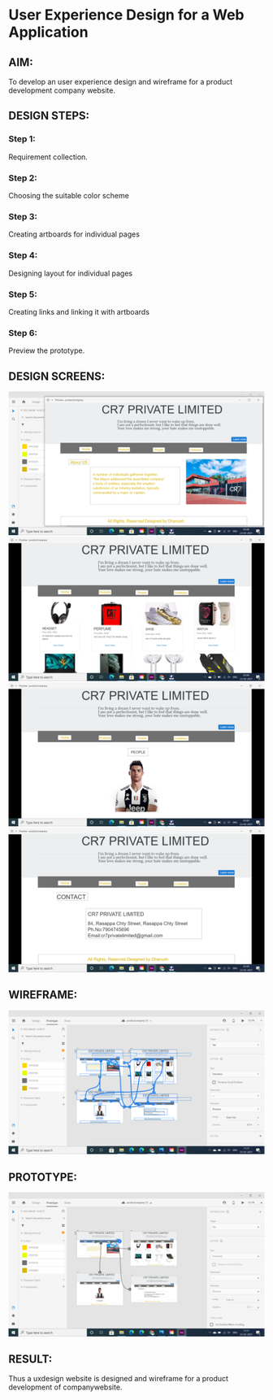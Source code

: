 # User Experience Design for a Web Application
## AIM:
To develop an user experience design and wireframe for a product development company website.

## DESIGN STEPS:
### Step 1: 
Requirement collection.
### Step 2:
Choosing the suitable color scheme
### Step 3:
Creating artboards for individual pages
### Step 4:
Designing layout for individual pages
### Step 5:
Creating links and linking it with artboards
### Step 6:
Preview the prototype.

## DESIGN SCREENS:
![output](./static/img/11.png)
![output](./static/img/12.png)
![output](./static/img/13.png)
![output](./static/img/14.png)

## WIREFRAME:
![output](./static/img/15.png)

## PROTOTYPE:
![output](./static/img/16.png)

## RESULT:
Thus a uxdesign website is designed and wireframe for a product development of companywebsite.